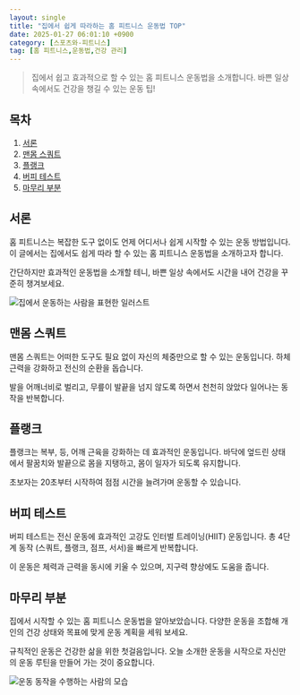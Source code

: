 ```yaml
---
layout: single
title: "집에서 쉽게 따라하는 홈 피트니스 운동법 TOP"
date: 2025-01-27 06:01:10 +0900
category: [스포츠와-피트니스]
tag: [홈 피트니스,운동법,건강 관리]
---
```

  
> 집에서 쉽고 효과적으로 할 수 있는 홈 피트니스 운동법을 소개합니다. 바쁜 일상 속에서도 건강을 챙길 수 있는 운동 팁!

## 목차
1. [서론](#서론)
2. [맨몸 스쿼트](#맨몸-스쿼트)
3. [플랭크](#플랭크)
4. [버피 테스트](#버피-테스트)
5. [마무리 부분](#마무리-부분)

## 서론

홈 피트니스는 복잡한 도구 없이도 언제 어디서나 쉽게 시작할 수 있는 운동 방법입니다. 이 글에서는 집에서도 쉽게 따라 할 수 있는 홈 피트니스 운동법을 소개하고자 합니다.


간단하지만 효과적인 운동법을 소개할 테니, 바쁜 일상 속에서도 시간을 내어 건강을 꾸준히 챙겨보세요.


![집에서 운동하는 사람을 표현한 일러스트](https://i.ibb.co/f4ThJCz/t8lb-E9b5c-UFRR8-OQiza-BIf76i-YAz-U87i-Wc-IIU.png)



## 맨몸 스쿼트

맨몸 스쿼트는 어떠한 도구도 필요 없이 자신의 체중만으로 할 수 있는 운동입니다. 하체 근력을 강화하고 전신의 순환을 돕습니다.


발을 어깨너비로 벌리고, 무릎이 발끝을 넘지 않도록 하면서 천천히 앉았다 일어나는 동작을 반복합니다.



## 플랭크

플랭크는 복부, 등, 어깨 근육을 강화하는 데 효과적인 운동입니다. 바닥에 엎드린 상태에서 팔꿈치와 발끝으로 몸을 지탱하고, 몸이 일자가 되도록 유지합니다.


초보자는 20초부터 시작하여 점점 시간을 늘려가며 운동할 수 있습니다.



## 버피 테스트

버피 테스트는 전신 운동에 효과적인 고강도 인터벌 트레이닝(HIIT) 운동입니다. 총 4단계 동작 (스쿼트, 플랭크, 점프, 서서)을 빠르게 반복합니다.


이 운동은 체력과 근력을 동시에 키울 수 있으며, 지구력 향상에도 도움을 줍니다.



## 마무리 부분

집에서 시작할 수 있는 홈 피트니스 운동법을 알아보았습니다. 다양한 운동을 조합해 개인의 건강 상태와 목표에 맞게 운동 계획을 세워 보세요.


규칙적인 운동은 건강한 삶을 위한 첫걸음입니다. 오늘 소개한 운동을 시작으로 자신만의 운동 루틴을 만들어 가는 것이 중요합니다.


![운동 동작을 수행하는 사람의 모습](https://i.ibb.co/JnrNRTb/png-skoid-d505667d-d6c1-4a0a-bac7-5c84a87759f8-sktid-a48cca56-e6da-484e-a814-9c849652bcb3-skt-2025-0.png)


